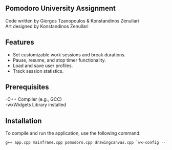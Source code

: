 ## **Pomodoro University Assignment**

Code written by Giorgos Tzanopoulos & Konstandinos Zenullari
<br>Art designed by Konstandinos Zenullari



## Features
- Set customizable work sessions and break durations.
- Pause, resume, and stop timer functionality.
- Load and save user profiles.
- Track session statistics.

## Prerequisites
-C++ Compiler (e.g., GCC)
<br>-wxWidgets Library installed

## Installation

To compile and run the application, use the following command:

```bash
g++ app.cpp mainframe.cpp pomodoro.cpp drawingcanvas.cpp `wx-config --libs --cxxflags` -pthread -o Pomodoro
